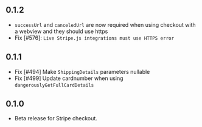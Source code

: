 ## 0.1.2

- `successUrl` and `canceledUrl` are now required when using checkout with a webview and they should use https
- Fix [#576]: `Live Stripe.js integrations must use HTTPS error`

## 0.1.1

- Fix [#494] Make `ShippingDetails` parameters nullable
- Fix [#499] Update cardnumber when using `dangerouslyGetFullCardDetails`

## 0.1.0

- Beta release for Stripe checkout.
